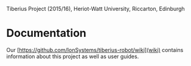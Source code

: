 Tiberius Project (2015/16),
Heriot-Watt University,
Riccarton,
Edinburgh




# Documentation
Our [https://github.com/IonSystems/tiberius-robot/wiki](wiki) contains information about this project as well as user guides.
